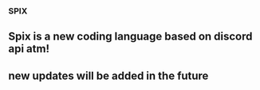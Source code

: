 ### SPIX
## Spix is a new coding language based on discord api atm!
## new updates will be added in the future
